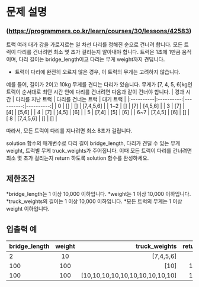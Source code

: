 # 문제 설명
### (https://programmers.co.kr/learn/courses/30/lessons/42583)
트럭 여러 대가 강을 가로지르는 일 차선 다리를 정해진 순으로 건너려 합니다. 
모든 트럭이 다리를 건너려면 최소 몇 초가 걸리는지 알아내야 합니다. 
트럭은 1초에 1만큼 움직이며, 다리 길이는 bridge_length이고 다리는 무게 weight까지 견딥니다.
* 트럭이 다리에 완전히 오르지 않은 경우, 이 트럭의 무게는 고려하지 않습니다.


예를 들어, 길이가 2이고 10kg 무게를 견디는 다리가 있습니다. 
무게가 [7, 4, 5, 6]kg인 트럭이 순서대로 최단 시간 안에 다리를 건너려면 다음과 같이 건너야 합니다.
| 경과 시간 | 다리를 지난 트럭 | 다리를 건너는 트럭 | 대기 트럭 |
|:----------|:----------:|----------:|----------:|
| 0 | [] | [] | [7,4,5,6] |
| 1~2 | [] | [7] | [4,5,6] |
| 3 | [7] | [4] | [5,6] |
| 4 | [7] | [4,5] | [6] |
| 5 | [7,4] | [5] | [6] |
| 6~7 | [7,4,5] | [6] | [] |
[ 8 | [7,4,5,6] | [] | [] |

따라서, 모든 트럭이 다리를 지나려면 최소 8초가 걸립니다.

solution 함수의 매개변수로 다리 길이 bridge_length, 다리가 견딜 수 있는 무게 weight, 트럭별 무게 truck_weights가 주어집니다. 
이때 모든 트럭이 다리를 건너려면 최소 몇 초가 걸리는지 return 하도록 solution 함수를 완성하세요.

## 제한조건
*bridge_length는 1 이상 10,000 이하입니다.
*weight는 1 이상 10,000 이하입니다.
*truck_weights의 길이는 1 이상 10,000 이하입니다.
*모든 트럭의 무게는 1 이상 weight 이하입니다.

## 입출력 예
| bridge_length | weight | truck_weights | return |
|:----------|:----------:|----------:|----------:|
| 2 | 10 | [7,4,5,6] | 8 |
|100 | 100 | [10] | 101 |
|100 | 100 | [10,10,10,10,10,10,10,10,10,10] | 110 |
